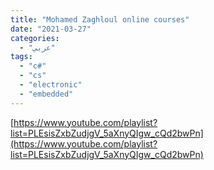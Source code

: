 ```yaml
---
title: "Mohamed Zaghloul online courses"
date: "2021-03-27"
categories:
  - "عربي"
tags:
  - "c#"
  - "cs"
  - "electronic"
  - "embedded"
---
```


[https://www.youtube.com/playlist?list=PLEsisZxbZudjgV_5aXnyQIgw_cQd2bwPn](https://www.youtube.com/playlist?list=PLEsisZxbZudjgV_5aXnyQIgw_cQd2bwPn)
